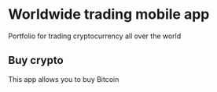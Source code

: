 # Worldwide trading mobile app

Portfolio for trading cryptocurrency all over the world

## Buy crypto
This app allows you to buy Bitcoin 

